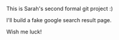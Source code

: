 This is Sarah's second formal git project :)

I'll build a fake google search result page.

Wish me luck!